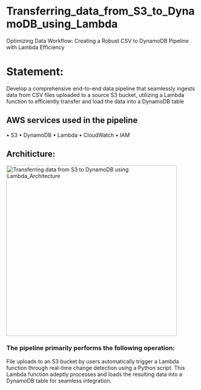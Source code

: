 # Transferring_data_from_S3_to_DynamoDB_using_Lambda
Optimizing Data Workflow: Creating a Robust CSV to DynamoDB Pipeline with Lambda Efficiency

# Statement: 
Develop a comprehensive end-to-end data pipeline that seamlessly ingests data from CSV files uploaded to a source S3 bucket, utilizing a Lambda function to efficiently transfer and load the data into a DynamoDB table

## AWS services used in the pipeline 
•	S3
•	DynamoDB
•	Lambda
•	CloudWatch
•	IAM  

## Architicture:
<img width="450" alt="Transferring data from S3 to DynamoDB using Lambda_Architecture" src="https://github.com/Adinarayana7008/Change_data_capture_MySQL_to_Athena/assets/68777627/1b510b47-37cb-4bc3-ac6a-fb64d2dc38aa">
 
### The pipeline primarily performs the following operation:

File uploads to an S3 bucket by users automatically trigger a Lambda function through real-time change detection using a Python script. This Lambda function adeptly processes and loads the resulting data into a DynamoDB table for seamless integration.

